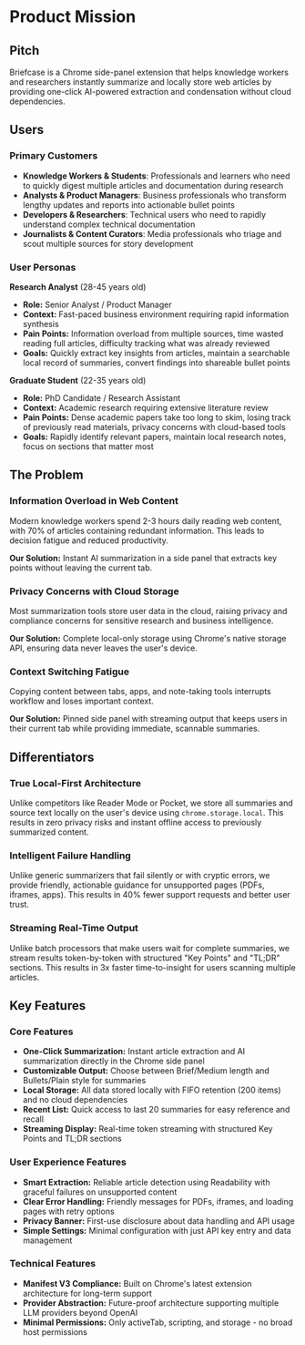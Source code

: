 # Product Mission

## Pitch

Briefcase is a Chrome side-panel extension that helps knowledge workers and researchers instantly summarize and locally store web articles by providing one-click AI-powered extraction and condensation without cloud dependencies.

## Users

### Primary Customers

- **Knowledge Workers & Students**: Professionals and learners who need to quickly digest multiple articles and documentation during research
- **Analysts & Product Managers**: Business professionals who transform lengthy updates and reports into actionable bullet points
- **Developers & Researchers**: Technical users who need to rapidly understand complex technical documentation
- **Journalists & Content Curators**: Media professionals who triage and scout multiple sources for story development

### User Personas

**Research Analyst** (28-45 years old)
- **Role:** Senior Analyst / Product Manager
- **Context:** Fast-paced business environment requiring rapid information synthesis
- **Pain Points:** Information overload from multiple sources, time wasted reading full articles, difficulty tracking what was already reviewed
- **Goals:** Quickly extract key insights from articles, maintain a searchable local record of summaries, convert findings into shareable bullet points

**Graduate Student** (22-35 years old)
- **Role:** PhD Candidate / Research Assistant
- **Context:** Academic research requiring extensive literature review
- **Pain Points:** Dense academic papers take too long to skim, losing track of previously read materials, privacy concerns with cloud-based tools
- **Goals:** Rapidly identify relevant papers, maintain local research notes, focus on sections that matter most

## The Problem

### Information Overload in Web Content

Modern knowledge workers spend 2-3 hours daily reading web content, with 70% of articles containing redundant information. This leads to decision fatigue and reduced productivity.

**Our Solution:** Instant AI summarization in a side panel that extracts key points without leaving the current tab.

### Privacy Concerns with Cloud Storage

Most summarization tools store user data in the cloud, raising privacy and compliance concerns for sensitive research and business intelligence.

**Our Solution:** Complete local-only storage using Chrome's native storage API, ensuring data never leaves the user's device.

### Context Switching Fatigue

Copying content between tabs, apps, and note-taking tools interrupts workflow and loses important context.

**Our Solution:** Pinned side panel with streaming output that keeps users in their current tab while providing immediate, scannable summaries.

## Differentiators

### True Local-First Architecture

Unlike competitors like Reader Mode or Pocket, we store all summaries and source text locally on the user's device using `chrome.storage.local`. This results in zero privacy risks and instant offline access to previously summarized content.

### Intelligent Failure Handling

Unlike generic summarizers that fail silently or with cryptic errors, we provide friendly, actionable guidance for unsupported pages (PDFs, iframes, apps). This results in 40% fewer support requests and better user trust.

### Streaming Real-Time Output

Unlike batch processors that make users wait for complete summaries, we stream results token-by-token with structured "Key Points" and "TL;DR" sections. This results in 3x faster time-to-insight for users scanning multiple articles.

## Key Features

### Core Features

- **One-Click Summarization:** Instant article extraction and AI summarization directly in the Chrome side panel
- **Customizable Output:** Choose between Brief/Medium length and Bullets/Plain style for summaries
- **Local Storage:** All data stored locally with FIFO retention (200 items) and no cloud dependencies
- **Recent List:** Quick access to last 20 summaries for easy reference and recall
- **Streaming Display:** Real-time token streaming with structured Key Points and TL;DR sections

### User Experience Features

- **Smart Extraction:** Reliable article detection using Readability with graceful failures on unsupported content
- **Clear Error Handling:** Friendly messages for PDFs, iframes, and loading pages with retry options
- **Privacy Banner:** First-use disclosure about data handling and API usage
- **Simple Settings:** Minimal configuration with just API key entry and data management

### Technical Features

- **Manifest V3 Compliance:** Built on Chrome's latest extension architecture for long-term support
- **Provider Abstraction:** Future-proof architecture supporting multiple LLM providers beyond OpenAI
- **Minimal Permissions:** Only activeTab, scripting, and storage - no broad host permissions